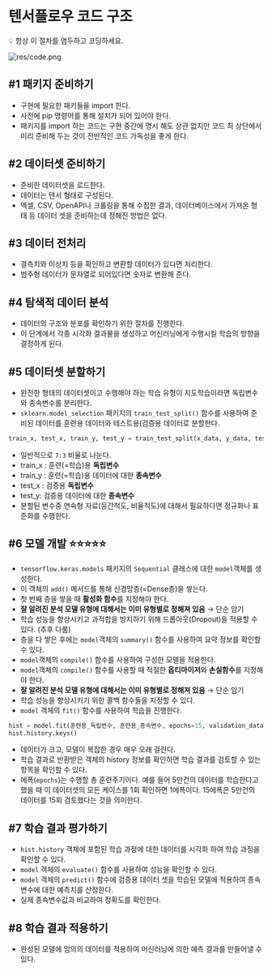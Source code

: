 # 텐서플로우 코드 구조

💡 항상 이 절차를 염두하고 코딩하세요.


![res/code.png](res/code.png)

## #1 패키지 준비하기

- 구현에 필요한 패키들을 import 한다.
- 사전에 pip 명령어를 통해 설치가 되어 있어야 한다.
- 패키지를 import 하는 코드는 구현 중간에 명시 해도 상관 없지만 코드 최 상단에서 미리 준비해 두는 것이 전반적인 코드 가독성을 좋게 한다.

## #2 데이터셋 준비하기 

- 준비한 데이터셋을 로드한다.
- 데이터는 텐서 형태로 구성된다.
- 엑셀, CSV, OpenAPI나 크롤링을 통해 수집한 결과, 데이터베이스에서 가져온 형태 등 데이터 셋을 준비하는데 정해진 방법은 없다.

## #3 데이터 전처리 

- 결측치와 이상치 등을 확인하고 변환할 데이터가 있다면 처리한다.
- 범주형 데이터가 문자열로 되어있다면 숫자로 변환해 준다.

## #4 탐색적 데이터 분석 

- 데이터의 구조와 분포를 확인하기 위한 절차를 진행한다.
- 이 단계에서 각종 시각화 결과물을 생성하고 머신러닝에게 수행시킬 학습의 방향을 결정하게 된다.

## #5 데이터셋 분할하기 

- 완전한 형태의 데이터셋이고 수행해야 하는 학습 유형이 지도학습이라면 독립변수와 종속변수를 분리한다.
- `sklearn.model_selection` 패키지의 `train_test_split()` 함수를 사용하여 준비된 데이터를 훈련용 데이터와 테스트용(검증용 데이터로 분할한다.

```python
train_x, test_x, train_y, test_y = train_test_split(x_data, y_data, test_size=테스트용데이터의_비율(실수), random_state=랜덤시드)
```

- 일반적으로 `7:3` 비율로 나눈다.
- train_x : 훈련(=학습)용 **독립변수**
- train_y : 훈련(=학습)용 데이터에 대한 **종속변수**
- test_x : 검증용 **독립변수**
- test_y: 검증용 데이터에 대한 **종속변수**
- 분할된 변수중 연속형 자료(등간척도, 비율척도)에 대해서 필요하다면 정규화나 표준화를 수행한다.

## #6 모델 개발 ⭐⭐⭐⭐⭐ 

- `tensorflow.keras.models` 패키지의 `Sequential` 클래스에 대한 `model`객체를 생성한다.
- 이 객체의 `add()` 메서드를 통해 신경망층(=Dense층)을 쌓는다.
- 첫 번째 층을 쌓을 때 **활성화 함수**를 지정해야 한다.
- **잘 알려진 분석 모델 유형에 대해서는 이미 유형별로 정해져 있음** → 단순 암기
- 학습 성능을 향상시키고 과적합을 방지하기 위해 드롭아웃(Dropout)을 적용할 수 있다. (추후 다룸)
- 층을 다 쌓은 후에는 `model`객체의 `summary()` 함수를 사용하여 요약 정보를 확인할 수 있다.
- `model`객체의 `compile()` 함수를 사용하여 구성한 모델을 적용한다.
- `model`객체의 `compile()` 함수를 사용할 때 적절한 **옵티마이저**와 **손실함수**를 지정해야 한다.
- **잘 알려진 분석 모델 유형에 대해서는 이미 유형별로 정해져 있음** → 단순 암기
- 학습 성능을 향상시키기 위한 콜백 함수들을 지정할 수 있다.
- `model` 객체의 `fit()` 함수를 사용하여 학습을 진행한다.

```python
hist = model.fit(훈련용_독립변수, 훈련용_종속변수, epochs=15, validation_data=(검증용_독립변수, 검증용_종속변수), callbacks=[])
hist.history.keys()
```

- 데이터가 크고, 모델이 복잡한 경우 매우 오래 걸린다.
- 학습 결과로 반환받은 객체의 history 정보를 확인하면 학습 결과를 검토할 수 있는 항목을 확인할 수 있다.
- 에폭(`epochs`)는 수행할 총 훈련주기이다.
예를 들어 5만건의 데이터를 학습한다고 했을 때 이 데이터셋의 모든 케이스를 1회 확인하면 1에폭이다.
15에폭은 5만건의 데이터를 15회 검토했다는 것을 의미한다.

## #7 학습 결과 평가하기 

- `hist.history` 객체에 포함된 학습 과정에 대한 데이터를 시각화 하여 학습 과정을 확인할 수 있다.
- `model` 객체의 `evaluate()` 함수를 사용하여 성능을 확인할 수 있다.
- `model` 객체의 `predict()` 함수에 검증용 데이터 셋을 학습된 모델에 적용하여 종속변수에 대한 예측치를 산정한다.
- 실제 종속변수값과 비교하여 정확도를 확인한다.

## #8 학습 결과 적용하기 

- 완성된 모델에 임의의 데이터를 적용하여 머신러닝에 의한 예측 결과를 만들어낼 수 있다.
